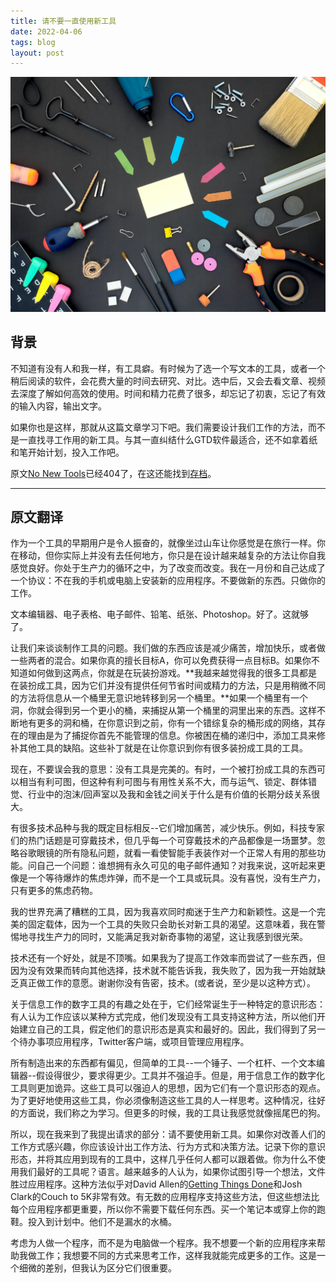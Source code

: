 ```yaml
---
title: 请不要一直使用新工具
date: 2022-04-06
tags: blog
layout: post
---
```

![](../images/tools-1.jpg)

## 背景

不知道有没有人和我一样，有工具癖。有时候为了选一个写文本的工具，或者一个稍后阅读的软件，会花费大量的时间去研究、对比。选中后，又会去看文章、视频去深度了解如何高效的使用。时间和精力花费了很多，却忘记了初衷，忘记了有效的输入内容，输出文字。

如果你也是这样，那就从这篇文章学习下吧。我们需要设计我们工作的方法，而不是一直找寻工作用的新工具。与其一直纠结什么GTD软件最适合，还不如拿着纸和笔开始计划，投入工作吧。


原文[No New Tools](https://frankchimero.com/blog/no-new-tools/)已经404了，在这还能找到[存档](https://web.archive.org/web/20140430162532/https://frankchimero.com/blog/no-new-tools/)。

---

## 原文翻译
作为一个工具的早期用户是令人振奋的，就像坐过山车让你感觉是在旅行一样。你在移动，但你实际上并没有去任何地方，你只是在设计越来越复杂的方法让你自我感觉良好。你处于生产力的循环之中，为了改变而改变。我在一月份和自己达成了一个协议：不在我的手机或电脑上安装新的应用程序。不要做新的东西。只做你的工作。

文本编辑器、电子表格、电子邮件、铅笔、纸张、Photoshop。好了。这就够了。

让我们来谈谈制作工具的问题。我们做的东西应该是减少痛苦，增加快乐，或者做一些两者的混合。如果你真的擅长目标A，你可以免费获得一点目标B。如果你不知道如何做到这两点，你就是在玩装扮游戏。**我越来越觉得我的很多工具都是在装扮成工具，因为它们并没有提供任何节省时间或精力的方法，只是用稍微不同的方法将信息从一个桶里无意识地转移到另一个桶里。**如果一个桶里有一个洞，你就会得到另一个更小的桶，来捕捉从第一个桶里的洞里出来的东西。这样不断地有更多的洞和桶，在你意识到之前，你有一个错综复杂的桶形成的网络，其存在的理由是为了捕捉你首先不能管理的信息。你被困在桶的递归中，添加工具来修补其他工具的缺陷。这些补丁就是在让你意识到你有很多装扮成工具的工具。

现在，不要误会我的意思：没有工具是完美的。有时，一个被打扮成工具的东西可以相当有利可图，但这种有利可图与有用性关系不大，而与运气、锁定、群体错觉、行业中的泡沫/回声室以及我和金钱之间关于什么是有价值的长期分歧关系很大。

有很多技术品种与我的既定目标相反--它们增加痛苦，减少快乐。例如，科技专家们的热门话题是可穿戴技术，但几乎每一个可穿戴技术的产品都像是一场噩梦。忽略谷歌眼镜的所有隐私问题，就看一看使智能手表装作对一个正常人有用的那些功能。问自己一个问题：谁想拥有永久可见的电子邮件通知？对我来说，这听起来更像是一个等待爆炸的焦虑炸弹，而不是一个工具或玩具。没有喜悦，没有生产力，只有更多的焦虑药物。

我的世界充满了糟糕的工具，因为我喜欢同时痴迷于生产力和新颖性。这是一个完美的固定载体，因为一个工具的失败只会助长对新工具的渴望。这意味着，我在警惕地寻找生产力的同时，又能满足我对新奇事物的渴望，这让我感到很光荣。

技术还有一个好处，就是不顶嘴。如果我为了提高工作效率而尝试了一些东西，但因为没有效果而转向其他选择，技术就不能告诉我，我失败了，因为我一开始就缺乏真正做工作的意愿。谢谢你没有告密，技术。(或者说，至少是以这种方式）。

关于信息工作的数字工具的有趣之处在于，它们经常诞生于一种特定的意识形态：有人认为工作应该以某种方式完成，他们发现没有工具支持这种方法，所以他们开始建立自己的工具，假定他们的意识形态是真实和最好的。因此，我们得到了另一个待办事项应用程序，Twitter客户端，或项目管理应用程序。

所有制造出来的东西都有偏见，但简单的工具--一个锤子、一个杠杆、一个文本编辑器--假设得很少，要求得更少。工具并不强迫手。但是，用于信息工作的数字化工具则更加诡异。这些工具可以强迫人的思想，因为它们有一个意识形态的观点。为了更好地使用这些工具，你必须像制造这些工具的人一样思考。这种情况，往好的方面说，我们称之为学习。但更多的时候，我的工具让我感觉就像摇尾巴的狗。

所以，现在我来到了我提出请求的部分：请不要使用新工具。如果你对改善人们的工作方式感兴趣，你应该设计出工作方法、行为方式和决策方法。记录下你的意识形态，并将其应用到现有的工具中，这样几乎任何人都可以跟着做。你为什么不使用我们最好的工具呢？语言。越来越多的人认为，如果你试图引导一个想法，文件胜过应用程序。这种方法似乎对David Allen的[Getting Things Done](https://en.wikipedia.org/wiki/Getting_Things_Done)和Josh Clark的Couch to 5K非常有效。有无数的应用程序支持这些方法，但这些想法比每个应用程序都更重要，所以你不需要下载任何东西。买一个笔记本或穿上你的跑鞋。投入到计划中。他们不是漏水的水桶。

考虑为人做一个程序，而不是为电脑做一个程序。我不想要一个新的应用程序来帮助我做工作；我想要不同的方式来思考工作，这样我就能完成更多的工作。这是一个细微的差别，但我认为区分它们很重要。